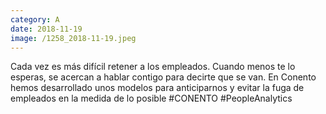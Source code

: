 ```yaml
--- 
category: A 
date: 2018-11-19 
image: /1258_2018-11-19.jpeg 
--- 
```


Cada vez es más difícil retener a los empleados. Cuando menos te lo esperas, se acercan a hablar contigo para decirte que se van. En Conento hemos desarrollado unos modelos para anticiparnos y evitar la fuga de empleados en la medida de lo posible #CONENTO #PeopleAnalytics
